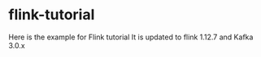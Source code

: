 # flink-tutorial

Here is the example for Flink tutorial
It is updated to flink 1.12.7 and Kafka 3.0.x
